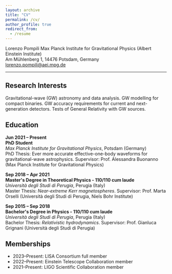```yaml
---
layout: archive
title: "CV"
permalink: /cv/
author_profile: true
redirect_from:
  - /resume
---
```


Lorenzo Pompili
Max Planck Institute for Gravitational Physics (Albert Einstein Institute)  
Am Mühlenberg 1, 14476 Potsdam, Germany  
lorenzo.pompili@aei.mpg.de

---

## Research Interests

Gravitational-wave (GW) astronomy and data analysis. GW modelling for compact binaries. GW accuracy requirements for current and next-generation detectors. Tests of General Relativity with GW sources.

## Education

**Jun 2021 – Present**  
**PhD Student**  
*Max Planck Institute for Gravitational Physics*, Potsdam (Germany)  
PhD Thesis: Ever more accurate effective-one-body waveforms for gravitational-wave astrophysics. Supervisor: Prof. Alessandra Buonanno (Max Planck Institute for Gravitational Physics)  

**Sep 2018 – Apr 2021**  
**Master's Degree in Theoretical Physics - 110/110 cum laude**  
*Università degli Studi di Perugia*, Perugia (Italy)  
Master Thesis: *Near-extreme Kerr magnetospheres*. Supervisor: Prof. Marta Orselli (Università degli Studi di Perugia, Niels Bohr Institute)  

**Sep 2015 – Sep 2018**  
**Bachelor's Degree in Physics - 110/110 cum laude**  
*Università degli Studi di Perugia*, Perugia (Italy)  
Bachelor Thesis: *Relativistic hydrodynamics*. Supervisor: Prof. Gianluca Grignani (Università degli Studi di Perugia)  

## Memberships

- 2023–Present: LISA Consortium full member
- 2022–Present: Einstein Telescope Collaboration member
- 2021–Present: LIGO Scientific Collaboration member